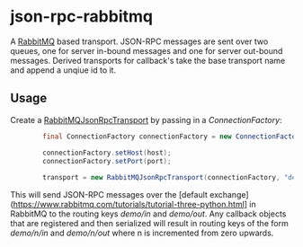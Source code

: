 # json-rpc-rabbitmq

A [RabbitMQ](https://www.rabbitmq.com) based transport. JSON-RPC messages are sent over two queues, one for server in-bound messages and one for server out-bound messages. Derived transports for callback's take the base transport name and append a unqiue id to it.

## Usage

Create a [RabbitMQJsonRpcTransport](src/main/java/com/iso/ie/jsonrpc/rabbitmq/RabbitMQJsonRpcTransport.java) by passing in a *ConnectionFactory*:

```java
		final ConnectionFactory connectionFactory = new ConnectionFactory();

		connectionFactory.setHost(host);
		connectionFactory.setPort(port);
		
		transport = new RabbitMQJsonRpcTransport(connectionFactory, "demo");
```

This will send JSON-RPC messages over the [default exchange](https://www.rabbitmq.com/tutorials/tutorial-three-python.html] in RabbitMQ to the routing keys *demo/in* and *demo/out*. Any callback objects that are registered and then serialized will result in routing keys of the form *demo/n/in* and *demo/n/out* where n is incremented from zero upwards. 
